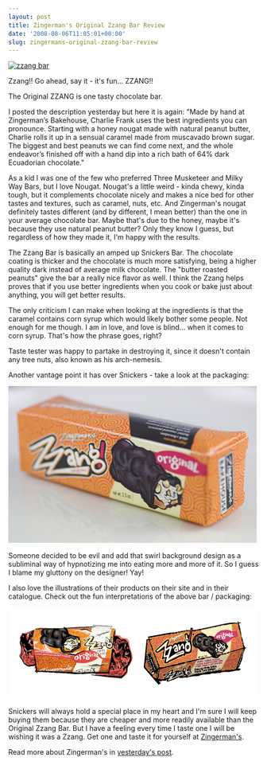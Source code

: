 ```yaml
---
layout: post
title: Zingerman's Original Zzang Bar Review
date: '2008-08-06T11:05:01+00:00'
slug: zingermans-original-zzang-bar-review
---
```

<a href="http://www.flickr.com/photos/kstar810/2721469812/"><img src="http://farm4.static.flickr.com/3231/2721469812_c19b658db1.jpg?v=0" alt="zzang bar" /></a>

Zzang!! Go ahead, say it - it's fun... ZZANG!!

The Original ZZANG is one tasty chocolate bar. 

I posted the description yesterday but here it is again: 
"Made by hand at Zingerman’s Bakehouse, Charlie Frank uses the best ingredients you can pronounce. Starting with a honey nougat made with natural peanut butter, Charlie rolls it up in a sensual caramel made from muscavado brown sugar. The biggest and best peanuts we can find come next, and the whole endeavor’s finished off with a hand dip into a rich bath of 64% dark Ecuadorian chocolate."

As a kid I was one of the few who preferred Three Musketeer and Milky Way Bars, but I love Nougat. Nougat's a little weird - kinda chewy, kinda tough, but it complements chocolate nicely and makes a nice bed for other tastes and textures, such as caramel, nuts, etc. And Zingerman's nougat definitely tastes different (and by different, I mean better) than the one in your average chocolate bar. Maybe that's due to the honey, maybe it's because they use natural peanut butter? Only they know I guess, but regardless of how they made it, I'm happy with the results.

The Zzang Bar is basically an amped up Snickers Bar. The chocolate coating is thicker and the chocolate is much more satisfying, being a higher quality dark instead of average milk chocolate. The "butter roasted peanuts" give the bar a really nice flavor as well. I think the Zzang helps proves that if you use better ingredients when you cook or bake just about anything, you will get better results. 

The only criticism I can make when looking at the ingredients is that the caramel contains corn syrup which would likely bother some people. Not enough for me though. I am in love, and love is blind... when it comes to corn syrup. That's how the phrase goes, right?

Taste tester was happy to partake in destroying it, since it doesn't contain any tree nuts, also known as his arch-nemesis. 

Another vantage point it has over Snickers - take a look at the packaging:

<a href="http://www.flickr.com/photos/kstar810/2721469186/in/photostream/"><img src='images/uploads/2008/08/zzang_bar1.jpg' alt='Zingerman’s Zzang Bar' /></a>

Someone decided to be evil and add that swirl background design as a subliminal way of hypnotizing me into eating more and more of it. So I guess I blame my gluttony on the designer! Yay! 

I also love the illustrations of their products on their site and in their catalogue. Check out the fun interpretations of the above bar / packaging:

<img src='images/uploads/2008/08/zingermans_zzang_bar_01.jpg' alt='Zingerman’s Original Zzang Bar Package' class="yellowborder" />

Snickers will always hold a special place in my heart and I'm sure I will keep buying them because they are cheaper and more readily available than the Original Zzang Bar. But I have a feeling every time I taste one I will be wishing it was a Zzang. Get one and taste it for yourself at <a href="http://www.zingermans.com/product.aspx?productid=p-zzg">Zingerman's</a>.

Read more about Zingerman's in <a href="http://www.cpbgallery.com/2008/08/05/visiting-zingermans-in-ann-arbor-michigan/">yesterday's post</a>.
